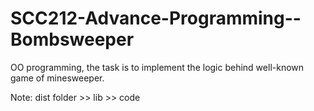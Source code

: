 # SCC212-Advance-Programming--Bombsweeper
 OO programming, the task is to implement the logic behind well-known game of minesweeper.

Note: dist folder >> lib >> code
